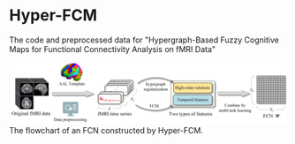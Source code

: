 # Hyper-FCM
The code and preprocessed data for "Hypergraph-Based Fuzzy Cognitive Maps for Functional Connectivity Analysis on fMRI Data"

![image](/pic/Flowchart.png)
The flowchart of an FCN constructed by Hyper-FCM.
